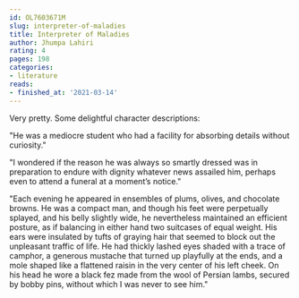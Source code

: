 ```yaml
---
id: OL7603671M
slug: interpreter-of-maladies
title: Interpreter of Maladies
author: Jhumpa Lahiri
rating: 4
pages: 198
categories:
- literature
reads:
- finished_at: '2021-03-14'
---
```

Very pretty. Some delightful character descriptions:

"He was a mediocre student who had a facility for absorbing details without curiosity."

"I wondered if the reason he was always so smartly dressed was in preparation to endure with dignity whatever news assailed him, perhaps even to attend a funeral at a moment’s notice."

"Each evening he appeared in ensembles of plums, olives, and chocolate browns. He was a compact man, and though his feet were perpetually splayed, and his belly slightly wide, he nevertheless maintained an efficient posture, as if balancing in either hand two suitcases of equal weight. His ears were insulated by tufts of graying hair that seemed to block out the unpleasant traffic of life. He had thickly lashed eyes shaded with a trace of camphor, a generous mustache that turned up playfully at the ends, and a mole shaped like a flattened raisin in the very center of his left cheek. On his head he wore a black fez made from the wool of Persian lambs, secured by bobby pins, without which I was never to see him."
